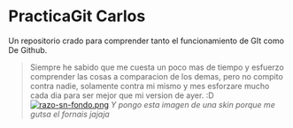 # PracticaGit Carlos
Un repositorio crado para comprender tanto el funcionamiento de GIt como De Github.
>Siempre he sabido que me cuesta un poco mas de tiempo y esfuerzo comprender las cosas a comparacion de los demas, pero no compito contra nadie, solamente contra mi mismo y mes esforzare mucho cada dia para ser mejor que mi version de ayer. :D
[![razo-sn-fondo.png](https://i.postimg.cc/xTQB2pCY/razo-sn-fondo.png)](https://postimg.cc/Z0fwPcpD)
*Y pongo esta imagen de una skin porque me gutsa el fornais jajaja*

